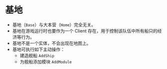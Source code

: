 # 基地

- 基地（`Base`）与大本营（`Home`）完全无关。
- 基地在游戏运行时也要作为一个 Client 存在，用于控制该队伍中所有船只的经济等行为。
- 基地不是一个实体，不会出现在地图上。
- 基地可执行如下主动操作：
  - 建造舰船 `AddShip`
  - 为舰船添加模块 `AddModule`
